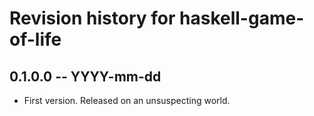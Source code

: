 # Revision history for haskell-game-of-life

## 0.1.0.0 -- YYYY-mm-dd

* First version. Released on an unsuspecting world.
